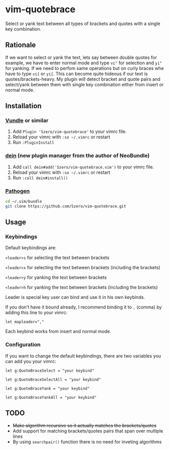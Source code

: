 # vim-quotebrace

Select or yank text between all types of brackets and quotes with a single key combination.

## Rationale

If we want to select or yank the text, lets say between double quotes for example, we have to
enter normal mode and type `vi"` for selection and `yi"` for yanking. If we need to perfom same
operations but on curly braces whe have to type `vi{` or `yi{`. This can become quite hideous if
our text is quotes/brackets-heavy. My plugin will detect bracket and quote pairs and select/yank
between them with single key combination either from insert or normal mode.

## Installation

### [Vundle](https://github.com/VundleVim/Vundle.vim) or similar

1. Add `Plugin 'Szero/vim-quotebrace'` to your vimrc file.
2. Reload your vimrc with `:so ~/.vimrc` or restart
3. Run `:PluginInstall`

### [dein](https://github.com/Shougo/dein.vim) (new plugin manager from the author of NeoBundle)

1. Add `call dein#add('Szero/vim-quotebrace.vim')` to your vimrc file.
2. Reload your vimrc with `:so ~/.vimrc` or restart
3. Run `:call dein#install()`

### [Pathogen](https://github.com/tpope/vim-pathogen)

```sh
cd ~/.vim/bundle
git clone https://github.com/Szero/vim-quotebrace.git
```

## Usage

### Keybindings

Default keybindings are:

`<leader>s` for selecting the text between brackets

`<leader>x` for selecting the text between brackets (including the brackets)

`<leader>y` for yanking the text between brackets

`<leader>h` for yanking the text between brackets (including the brackets)

Leader is special key user can bind and use it in his own keybinds.

If you don't have it bound already, I recommend binding it to `,` (comma) by adding this line to
your vimrc:

```vim
let mapleader=","
```

Each keybind works from insert and normal mode.

### Configuration

If you want to change the default keybindings, there are two variables you can add you your vimrc:

```vim
let g:QuoteBraceSelect = "your keybind"

let g:QuoteBraceSelectAll = "your keybind"

let g:QuoteBraceYank = "your keybind"

let g:QuoteBraceYankAll = "your keybind"
```

## TODO

- ~~Make algorithm recursive so it actually matches the brackets/quotes~~
- Add support for matching brackets/quotes pairs that span over multiple lines
- By using `searchpair()` function there is no need for inveting algorithms
